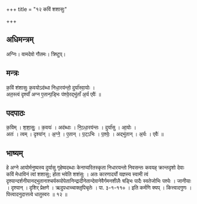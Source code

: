 +++
title = "१२ कविं शशासुः"

+++
## अधिमन्त्रम्
अग्निः। वामदेवो गौतमः। त्रिष्टुप्।

## मन्त्रः
क॒विं श॑शासुः क॒वयोऽद॑ब्धा निधा॒रय॑न्तो॒ दुर्या॑स्वा॒योः ।  
अत॒स्त्वं दृश्याँ॑ अग्न ए॒तान्प॒ड्भिः प॑श्ये॒रद्भु॑ताँ अ॒र्य एवैः॑ ॥

## पदपाठः
क॒विम् । श॒शा॒सुः॒ । क॒वयः॑ । अद॑ब्धाः । नि॒ऽधा॒रय॑न्तः । दुर्या॑सु । आ॒योः ।  
अतः॑ । त्वम् । दृश्या॑न् । अ॒ग्ने॒ । ए॒तान् । प॒ट्ऽभिः । प॒श्येः॒ । अद्भु॑तान् । अ॒र्यः । एवैः॑ ॥

## भाष्यम्
हे अग्ने आयोर्मनुष्यस्य दुर्यासु गृहेष्वदब्धाः केनाप्यरितस्कृता निधारयन्तो निवसन्तः कवयह् क्रान्तदृशो देवाः कविं मेधाविनं त्वां शशासुः; होता भवेति शशंसुः । अतः कारणादर्यो यज्ञस्य स्वामी त्वं दृश्यान्दर्शनीयानद्भुतानाश्चर्यरूपोपेतानिन्द्रादीनेतान्देवानेवैर्गमनशीलैः षड्भिः पादैः स्वतेजोभिः पश्येः । जानीयाः । दृश्यान् । दृशिर् प्रेक्षणे । ऋदुपधाच्चाक्लृपिचृतेः । पा. ३-१-११० । इति कर्मणि क्यप् । कित्त्वादगुणः । पित्त्वादनुदात्तत्वे धातुस्वरः ॥ १२ ॥